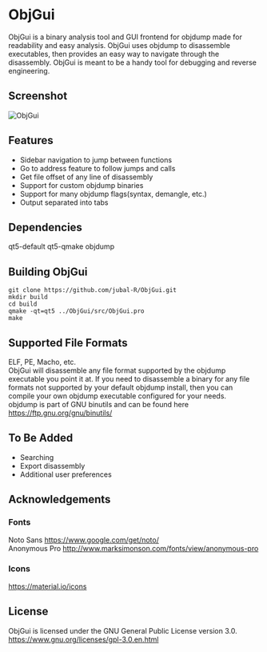# ObjGui
ObjGui is a binary analysis tool and GUI frontend for objdump made for readability and easy analysis. ObjGui uses objdump to disassemble executables, then provides an easy way to navigate through the disassembly. ObjGui is meant to be a handy tool for debugging and reverse engineering.

## Screenshot
![ObjGui](https://github.com/jubal-R/ObjGui/blob/master/screenshots/objGui.png)

## Features
- Sidebar navigation to jump between functions
- Go to address feature to follow jumps and calls
- Get file offset of any line of disassembly
- Support for custom objdump binaries
- Support for many objdump flags(syntax, demangle, etc.)
- Output separated into tabs

## Dependencies
qt5-default qt5-qmake objdump

## Building ObjGui
`git clone https://github.com/jubal-R/ObjGui.git`  
`mkdir build`  
`cd build`  
`qmake -qt=qt5 ../ObjGui/src/ObjGui.pro`  
`make`

## Supported File Formats
ELF, PE, Macho, etc.  
ObjGui will disassemble any file format supported by the objdump executable you point it at. If you need to disassemble a binary for any file formats not supported by your default objdump install, then you can compile your own objdump executable configured for your needs.  
objdump is part of GNU binutils and can be found here <https://ftp.gnu.org/gnu/binutils/>

## To Be Added
- Searching
- Export disassembly
- Additional user preferences

## Acknowledgements
### Fonts
Noto Sans <https://www.google.com/get/noto/>  
Anonymous Pro <http://www.marksimonson.com/fonts/view/anonymous-pro>
### Icons
<https://material.io/icons>

## License
ObjGui is licensed under the GNU General Public License version 3.0.  
<https://www.gnu.org/licenses/gpl-3.0.en.html>
